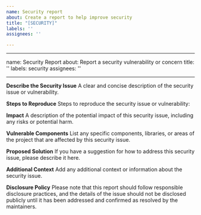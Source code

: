 ```yaml
---
name: Security report
about: Create a report to help improve security
title: "[SECURITY]"
labels: ''
assignees: ''

---
```


---
name: Security Report
about: Report a security vulnerability or concern
title: ''
labels: security
assignees: ''

---

**Describe the Security Issue**
A clear and concise description of the security issue or vulnerability.

**Steps to Reproduce**
Steps to reproduce the security issue or vulnerability:

**Impact**
A description of the potential impact of this security issue, including any risks or potential harm.

**Vulnerable Components**
List any specific components, libraries, or areas of the project that are affected by this security issue.

**Proposed Solution**
If you have a suggestion for how to address this security issue, please describe it here.

**Additional Context**
Add any additional context or information about the security issue.

**Disclosure Policy**
Please note that this report should follow responsible disclosure practices, and the details of the issue should not be disclosed publicly until it has been addressed and confirmed as resolved by the maintainers.
